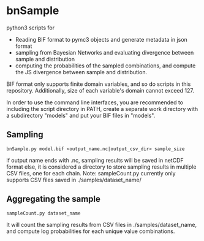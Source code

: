 # bnSample
python3 scripts for 
- Reading BIF format to pymc3 objects and generate metadata in json format
- sampling from Bayesian Networks and evaluating divergence between sample and distribution
- computing the probabilities of the sampled combinations, and compute the JS divergence between sample and distribution.

BIF format only supports finite domain variables, and so do scripts in this repository. 
Additionally, size of each variable's domain cannot exceed 127.

In order to use the command line interfaces, you are recommended to including the script directory in PATH, create a separate work directory with a subdirectory "models" and put your BIF files in "models".

## Sampling

    bnSample.py model.bif <output_name.nc|output_csv_dir> sample_size
if output name ends with .nc, sampling results will be saved in netCDF format
else, it is considered a directory to store sampling results in multiple CSV files, one for each chain.
Note: sampleCount.py currently only supports CSV files saved in ./samples/dataset_name/

## Aggregating the sample

    sampleCount.py dataset_name
It will count the sampling results from CSV files in ./samples/dataset_name, and compute log probabilities for each unique value combinations.
